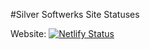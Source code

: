#Silver Softwerks Site Statuses

Website: [![Netlify Status](https://api.netlify.com/api/v1/badges/18150c1f-79e3-47fb-8f88-768639223302/deploy-status)](https://app.netlify.com/sites/cranky-goldstine-5ddf43/deploys)